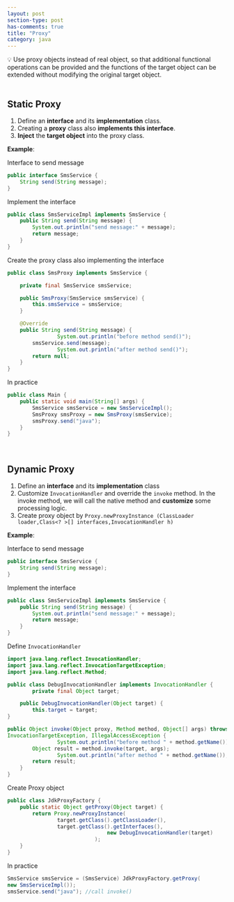 ```yaml
---
layout: post
section-type: post
has-comments: true
title: "Proxy"
category: java
---
```


<aside>
💡 Use proxy objects instead of real object, so that additional functional operations can be provided and the functions of the target object can be extended without modifying the original target object.

</aside>
<br>

## Static Proxy

1. Define an **interface** and its **implementation** class.
2. Creating a **proxy** class also **implements this interface**.
3. **Inject** the **target object** into the proxy class.

**Example**:

Interface to send message
    
```java
public interface SmsService {
    String send(String message);
}
```
    
Implement the interface

```java
public class SmsServiceImpl implements SmsService {
    public String send(String message) {
        System.out.println("send message:" + message);
        return message;
    }
}
```
    
Create the proxy class also implementing the interface

```java
public class SmsProxy implements SmsService {

    private final SmsService smsService;

    public SmsProxy(SmsService smsService) {
        this.smsService = smsService;
    }

    @Override
    public String send(String message) {
                System.out.println("before method send()");
        smsService.send(message);
                System.out.println("after method send()");
        return null;
    }
}
```
    
In practice

```java
public class Main {
    public static void main(String[] args) {
        SmsService smsService = new SmsServiceImpl();
        SmsProxy smsProxy = new SmsProxy(smsService);
        smsProxy.send("java");
    }
}
```
<br>

## Dynamic Proxy

1. Define an **interface** and its **implementation** class
2. Customize `InvocationHandler` and override the `invoke` method. In the invoke method, we will call the native method and **customize** some processing logic.
3. Create proxy object by `Proxy.newProxyInstance (ClassLoader loader,Class<? >[] interfaces,InvocationHandler h)` 

**Example**:

Interface to send message

```java
public interface SmsService {
    String send(String message);
}
```

Implement the interface

```java
public class SmsServiceImpl implements SmsService {
    public String send(String message) {
        System.out.println("send message:" + message);
        return message;
    }
}
```

Define `InvocationHandler`

```java
import java.lang.reflect.InvocationHandler;
import java.lang.reflect.InvocationTargetException;
import java.lang.reflect.Method;

public class DebugInvocationHandler implements InvocationHandler {
        private final Object target;

    public DebugInvocationHandler(Object target) {
        this.target = target;
}

public Object invoke(Object proxy, Method method, Object[] args) throws 
InvocationTargetException, IllegalAccessException {
                System.out.println("before method " + method.getName());
        Object result = method.invoke(target, args);
                System.out.println("after method " + method.getName());
        return result;
    }
}
```

Create Proxy object

```java
public class JdkProxyFactory {
    public static Object getProxy(Object target) {
        return Proxy.newProxyInstance(
                target.getClass().getClassLoader(),
                target.getClass().getInterfaces(),
                                new DebugInvocationHandler(target)
                            );
    }
}
```

In practice

```java
SmsService smsService = (SmsService) JdkProxyFactory.getProxy(
new SmsServiceImpl());
smsService.send("java"); //call invoke()
```
